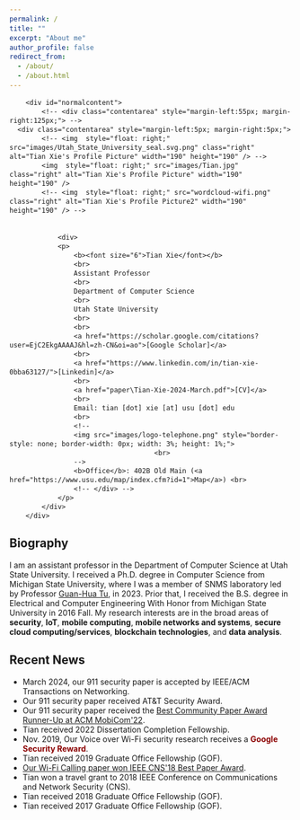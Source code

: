 ```yaml
---
permalink: /
title: ""
excerpt: "About me"
author_profile: false
redirect_from: 
  - /about/
  - /about.html
---
```


<div id="content" markdown="0">

		<div id="normalcontent">
			<!-- <div class="contentarea" style="margin-left:55px; margin-right:125px;"> -->
      <div class="contentarea" style="margin-left:5px; margin-right:5px;">
			<!-- <img  style="float: right;" src="images/Utah_State_University_seal.svg.png" class="right" alt="Tian Xie's Profile Picture" width="190" height="190" /> -->
			<img  style="float: right;" src="images/Tian.jpg" class="right" alt="Tian Xie's Profile Picture" width="190" height="190" />
			<!-- <img  style="float: right;" src="wordcloud-wifi.png" class="right" alt="Tian Xie's Profile Picture2" width="190" height="190" /> -->

			
				<div>	
				<p>				
					<b><font size="6">Tian Xie</font></b>
					<br>
					Assistant Professor
					<br>
					Department of Computer Science
					<br>
					Utah State University
					<br>
					<br>
					<a href="https://scholar.google.com/citations?user=EjC2EkgAAAAJ&hl=zh-CN&oi=ao">[Google Scholar]</a> 
					<br>
					<a href="https://www.linkedin.com/in/tian-xie-0bba63127/">[Linkedin]</a> 
					<br>
					<a href="paper\Tian-Xie-2024-March.pdf">[CV]</a> 
					<br>
				    Email: tian [dot] xie [at] usu [dot] edu 
                    <br>
					<!--					
				    <img src="images/logo-telephone.png" style="border-style: none; border-width: 0px; width: 3%; height: 1%;">
                                        <br>
					-->
					<b>Office</b>: 402B Old Main (<a href="https://www.usu.edu/map/index.cfm?id=1">Map</a>) <br>
					<!-- </div> -->
				</p>
			</div>
		</div>
</div>

<section id="ps" markdown="1">

## Biography

I am an assistant professor in the Department of Computer Science at Utah State University. I received a Ph.D. degree in Computer Science from Michigan State University, where I was a member of SNMS laboratory led by Professor [Guan-Hua Tu](https://www.cse.msu.edu/~ghtu/), in 2023. Prior that, I received the B.S. degree in Electrical and Computer Engineering With Honor from Michigan State University in 2016 Fall. My research interests are in the broad areas of **security**, **IoT**, **mobile computing**, **mobile networks and systems**, **secure cloud computing/services**, **blockchain technologies**, and **data analysis**. 

</section>


<section id="news" markdown="1">

## Recent News

- March 2024, our 911 security paper is accepted by IEEE/ACM Transactions on Networking.
- Our 911 security paper received AT&T Security Award.
- Our 911 security paper received the [Best Community Paper Award Runner-Up at ACM MobiCom'22](paper\911-award.png).
- Tian received 2022 Dissertation Completion Fellowship.
- Nov. 2019, Our Voice over Wi-Fi security research receives a **<font color="darkred">Google Security Reward</font>**.
- Tian received 2019 Graduate Office Fellowship (GOF).
- [Our Wi-Fi Calling paper won IEEE CNS'18 Best Paper Award](http://cns2018.ieee-cns.org/awards).
- Tian won a travel grant to 2018 IEEE Conference on Communications and Network Security (CNS).
- Tian received 2018 Graduate Office Fellowship (GOF).
- Tian received 2017 Graduate Office Fellowship (GOF).

</section>


